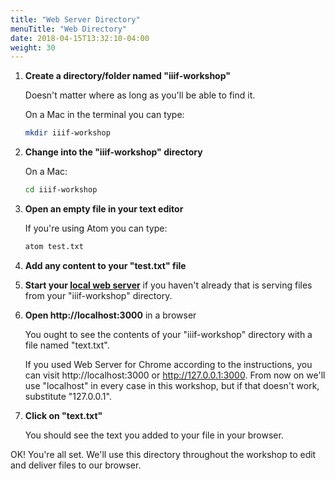 ```yaml
---
title: "Web Server Directory"
menuTitle: "Web Directory"
date: 2018-04-15T13:32:10-04:00
weight: 30
---
```


1. **Create a directory/folder named "iiif-workshop"**

    Doesn't matter where as long as you'll be able to find it.

    On a Mac in the terminal you can type:

    ```sh
    mkdir iiif-workshop
    ```

2. **Change into the "iiif-workshop" directory**

    On a Mac:

    ```sh
    cd iiif-workshop
    ```

3. **Open an empty file in your text editor**

    If you're using Atom you can type:

    ```sh
    atom test.txt
    ```

4. **Add any content to your "test.txt" file**

5. **Start your [local web server](web-server.md)** if you haven't already that is serving files from your "iiif-workshop" directory.

6. **Open http://localhost:3000** in a browser

    You ought to see the contents of your "iiif-workshop" directory with a file named "text.txt".

    If you used Web Server for Chrome according to the instructions, you can visit http://localhost:3000 or http://127.0.0.1:3000. From now on we'll use "localhost" in every case in this workshop, but if that doesn't work, substitute "127.0.0.1".

7. **Click on "text.txt"**

    You should see the text you added to your file in your browser.

OK! You're all set. We'll use this directory throughout the workshop to edit and deliver files to our browser.
